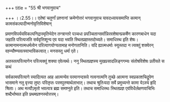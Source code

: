 +++
title = "55 श्री भगवानुवाच"

+++
।।2.55।। एतेषां चतुर्णां प्रश्नानां क्रमेणोत्तरं भगवानुवाच
यावदध्यायसमाप्ति कामान् कामसंकल्पादीन्मनोवृत्तिविशेषान्  
  
प्रमाणविपर्ययविकल्पनिद्रास्मृतिभेदेन तन्त्रान्तरे पञ्चधा
प्रपञ्चितान्सर्वान्निरवशेषान्प्रकर्षेण कारणबाधेन यदा जहाति परित्यजति
सर्ववृत्तिशून्य एव यदा भवति स्थितप्रज्ञस्तदोच्यते। समाधिस्थ इति शेषः।
कामानामनात्मधर्मत्वेन परित्यागयोग्यतामाह मनोगतानिति। यदि ह्यात्मधर्माः
स्युस्तदा न त्यक्तुं शक्येरन् वह्न्यौष्ण्यवत्स्वाभाविकत्वात्। मनसस्तु
धर्मा एते।  
  
अतस्तत्परित्यागेन परित्यक्तुं शक्या एवेत्यर्थः। ननु स्थितप्रज्ञस्य
मुखप्रसादलिङ्गगम्यः संतोषविशेषः प्रतीयते स कथं  
  
सर्वकामपरित्यागे स्यादित्यत आह आत्मन्येव परमानन्दरूपे नत्वनात्मनि तुच्छे
आत्मना स्वप्रकाशचिद्रूपेण भासमाने नतु वृत्त्या तुष्टः परितृप्तः
परमपुरुषार्थलाभात्। तथाच श्रुतिःयदा सर्वे प्रमुच्यन्ते कामा येऽस्य हृदि
श्रिताः। अथ मर्त्योऽमृतो भवत्यत्र ब्रह्म समश्नुते इति। तथाच समाधिस्थः
स्थितप्रज्ञ एवंविधैर्लक्षणवाचिभिः शब्दैर्भाष्यत इति
प्रथमप्रश्नस्योत्तरम्।  
